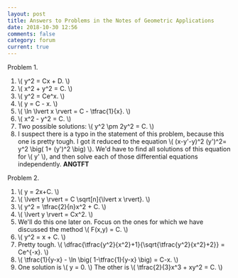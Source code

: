 ```yaml
---
layout: post
title: Answers to Problems in the Notes of Geometric Applications
date: 2018-10-30 12:56
comments: false
category: forum
current: true
---
```


Problem 1.

1. \\( y^2 = Cx + D. \\)
2. \\( x^2 + y^2 = C. \\)
3. \\( y^2 = Ce^x. \\)
4. \\( y = C - x. \\)
5. \\( \ln \lvert x \rvert = C - \tfrac{1}{x}. \\)
6. \\( x^2 - y^2 = C. \\)
7. Two possible solutions: \\( y^2 \pm 2y^2 = C. \\)
8. I suspect there is a typo in the statement of this problem, because this one is pretty tough.  I got it reduced to
   the equation \\( (x-y'-y)^2 (y')^2= y^2 \big( 1+ (y')^2 \big) \\).  We'd have to find all solutions of this equation
   for \\( y' \\), and then solve each of those differential equations independently.  **ANGTFT**

Problem 2.

1. \\( y = 2x+C. \\)
2. \\( \lvert y \rvert = C \sqrt[n]{\lvert x \rvert}. \\)
3. \\( y^2 = \tfrac{2}{n}x^2 + C. \\)
4. \\( \lvert y \rvert = Cx^2. \\)
5. We'll do this one later on.  Focus on the ones for which we have discussed the method \\( F(x,y) = C. \\)
6. \\( y^2 = x + C. \\)
7. Pretty tough. \\( \dfrac{\tfrac{y^2}{x^2}+1}{\sqrt{\tfrac{y^2}{x^2}+2}} = Ce^{-x}. \\)
8. \\( \tfrac{1}{y-x} - \ln \big( 1-\tfrac{1}{y-x} \big) = C-x. \\)
9. One solution is \\( y = 0. \\) The other is \\( \tfrac{2}{3}x^3 + xy^2 = C. \\)
